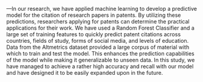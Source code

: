 —In our research, we have applied machine learning to develop a predictive model for the citation of research papers in patents. By utilizing these predictions, researchers applying for patents can determine the practical applications for their work. We have used a Random Forest Classifier and a large set of training features to quickly predict patent citations across countries, fields of study, forms of social media, and levels of education. Data from the Altmetrics dataset provided a large corpus of material with which to train and test the model. This enhances the prediction capabilities of the model while making it generalizable to unseen data. In this study, we have managed to achieve a rather high accuracy and recall with our model and have designed it to be easily expanded upon in the future. 
